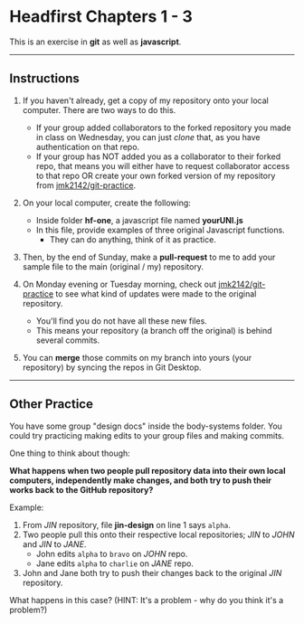 # Headfirst Chapters 1 - 3

This is an exercise in __git__ as well as __javascript__.

---
## Instructions

1. If you haven't already, get a copy of my repository onto your local computer. There are two ways to do this.
	* If your group added collaborators to the forked repository you made in class on Wednesday, you can just *clone* that, as you have authentication on that repo.
	* If your group has NOT added you as a collaborator to their forked repo, that means you will either have to request collaborator access to that repo OR create your own forked version of my repository from [jmk2142/git-practice](https://github.com/jmk2142/git-practice).


2. On your local computer, create the following:
	* Inside folder __hf-one__, a javascript file named __yourUNI.js__
	* In this file, provide examples of three original Javascript functions.
		* They can do anything, think of it as practice.


3. Then, by the end of Sunday, make a __pull-request__ to me to add your sample file to the main (original / my) repository.


4. On Monday evening or Tuesday morning, check out [jmk2142/git-practice](https://github.com/jmk2142/git-practice) to see what kind of updates were made to the original repository.
	* You'll find you do not have all these new files.
	* This means your repository (a branch off the original) is behind several commits.


5. You can __merge__ those commits on my branch into yours (your repository) by syncing the repos in Git Desktop.

---
## Other Practice

You have some group "design docs" inside the body-systems folder. You could try practicing making edits to your group files and making commits.

One thing to think about though:

__What happens when two people pull repository data into their own local computers, independently make changes, and both try to push their works back to the GitHub repository?__

Example:

1. From *JIN* repository, file __jin-design__ on line 1 says `alpha`.
2. Two people pull this onto their respective local repositories; *JIN* to *JOHN* and *JIN* to *JANE*.
	* John edits `alpha` to `bravo` on *JOHN* repo.
	* Jane edits `alpha` to `charlie` on *JANE* repo.
3. John and Jane both try to push their changes back to the original *JIN* repository.

What happens in this case? (HINT: It's a problem - why do you think it's a problem?)
